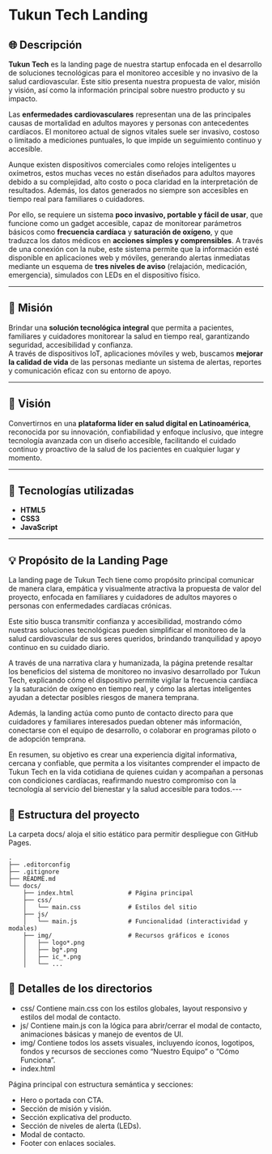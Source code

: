 # Tukun Tech Landing

## 🌐 Descripción

**Tukun Tech** es la landing page de nuestra startup enfocada en el desarrollo de soluciones tecnológicas para el monitoreo accesible y no invasivo de la salud cardiovascular. Este sitio presenta nuestra propuesta de valor, misión y visión, así como la información principal sobre nuestro producto y su impacto.

Las **enfermedades cardiovasculares** representan una de las principales causas de mortalidad en adultos mayores y personas con antecedentes cardíacos. El monitoreo actual de signos vitales suele ser invasivo, costoso o limitado a mediciones puntuales, lo que impide un seguimiento continuo y accesible.

Aunque existen dispositivos comerciales como relojes inteligentes u oxímetros, estos muchas veces no están diseñados para adultos mayores debido a su complejidad, alto costo o poca claridad en la interpretación de resultados. Además, los datos generados no siempre son accesibles en tiempo real para familiares o cuidadores.

Por ello, se requiere un sistema **poco invasivo, portable y fácil de usar**, que funcione como un gadget accesible, capaz de monitorear parámetros básicos como **frecuencia cardíaca** y **saturación de oxígeno**, y que traduzca los datos médicos en **acciones simples y comprensibles**. A través de una conexión con la nube, este sistema permite que la información esté disponible en aplicaciones web y móviles, generando alertas inmediatas mediante un esquema de **tres niveles de aviso** (relajación, medicación, emergencia), simulados con LEDs en el dispositivo físico.

---

## 🎯 Misión

Brindar una **solución tecnológica integral** que permita a pacientes, familiares y cuidadores monitorear la salud en tiempo real, garantizando seguridad, accesibilidad y confianza.  
A través de dispositivos IoT, aplicaciones móviles y web, buscamos **mejorar la calidad de vida** de las personas mediante un sistema de alertas, reportes y comunicación eficaz con su entorno de apoyo.

---

## 🚀 Visión

Convertirnos en una **plataforma líder en salud digital en Latinoamérica**, reconocida por su innovación, confiabilidad y enfoque inclusivo, que integre tecnología avanzada con un diseño accesible, facilitando el cuidado continuo y proactivo de la salud de los pacientes en cualquier lugar y momento.

---

## 🧩 Tecnologías utilizadas

- **HTML5**
- **CSS3**
- **JavaScript**

---

## 💡 Propósito de la Landing Page

La landing page de Tukun Tech tiene como propósito principal comunicar de manera clara, empática y visualmente atractiva la propuesta de valor del proyecto, enfocada en familiares y cuidadores de adultos mayores o personas con enfermedades cardíacas crónicas.

Este sitio busca transmitir confianza y accesibilidad, mostrando cómo nuestras soluciones tecnológicas pueden simplificar el monitoreo de la salud cardiovascular de sus seres queridos, brindando tranquilidad y apoyo continuo en su cuidado diario.

A través de una narrativa clara y humanizada, la página pretende resaltar los beneficios del sistema de monitoreo no invasivo desarrollado por Tukun Tech, explicando cómo el dispositivo permite vigilar la frecuencia cardíaca y la saturación de oxígeno en tiempo real, y cómo las alertas inteligentes ayudan a detectar posibles riesgos de manera temprana.

Además, la landing actúa como punto de contacto directo para que cuidadores y familiares interesados puedan obtener más información, conectarse con el equipo de desarrollo, o colaborar en programas piloto o de adopción temprana.

En resumen, su objetivo es crear una experiencia digital informativa, cercana y confiable, que permita a los visitantes comprender el impacto de Tukun Tech en la vida cotidiana de quienes cuidan y acompañan a personas con condiciones cardíacas, reafirmando nuestro compromiso con la tecnología al servicio del bienestar y la salud accesible para todos.---

## 📂 Estructura del proyecto
La carpeta docs/ aloja el sitio estático para permitir despliegue con GitHub Pages.
```
.
├── .editorconfig
├── .gitignore
├── README.md
└── docs/
    ├── index.html               # Página principal
    ├── css/
    │   └── main.css             # Estilos del sitio
    ├── js/
    │   └── main.js              # Funcionalidad (interactividad y modales)
    ├── img/                     # Recursos gráficos e íconos
    │   ├── logo*.png
    │   ├── bg*.png
    │   ├── ic_*.png
    │   └── ...

```
## 🧩 Detalles de los directorios
- css/
Contiene main.css con los estilos globales, layout responsivo y estilos del modal de contacto.
- js/
Contiene main.js con la lógica para abrir/cerrar el modal de contacto, animaciones básicas y manejo de eventos de UI.
- img/
Contiene todos los assets visuales, incluyendo íconos, logotipos, fondos y recursos de secciones como “Nuestro Equipo” o “Cómo Funciona”.
- index.html
  
Página principal con estructura semántica y secciones:
- Hero o portada con CTA.
- Sección de misión y visión.
- Sección explicativa del producto.
- Sección de niveles de alerta (LEDs).
- Modal de contacto.
- Footer con enlaces sociales.

